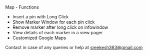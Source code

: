 Map - Functions

* Insert a pin with Long Click
* Show Marker Window for each pin click
* Remove marker after long click on infowindow
* View details of each marker in a view pager
* Customized Google Maps

Contact in case of any queries or help at sreekesh363@gmail.com